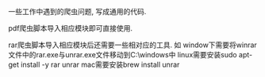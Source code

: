 一些工作中遇到的爬虫问题, 写成通用的代码.

pdf爬虫脚本导入相应模块即可直接使用.

rar爬虫脚本导入相应模块后还需要一些相对应的工具.
    如 window下需要将winrar文件中的rar.exe与unrar.exe文件移动到C:\windows中
       linux需要安装sudo apt-get install -y rar unrar
       mac需要安装brew install unrar
